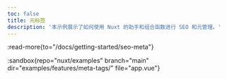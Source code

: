 ```yaml
---
toc: false
title: 元标签
description: '本示例展示了如何使用 Nuxt 的助手和组合函数进行 SEO 和元管理。'
---
```


:read-more{to="/docs/getting-started/seo-meta"}

:sandbox{repo="nuxt/examples" branch="main" dir="examples/features/meta-tags/" file="app.vue"}
